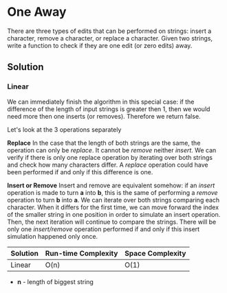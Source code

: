 # One Away

There are three types of edits that can be performed on strings: insert a character, remove a character, or replace a character.
Given two strings, write a function to check if they are one edit (or zero edits) away.

## Solution

### Linear

 We can immediately finish the algorithm in this special case: if the difference of the length of input strings is greater then 1, then we would need more then one inserts (or removes). Therefore we return false.

 Let's look at the 3 operations separately

 **Replace** In the case that the length of both strings are the same, the operation can only be *replace*. It cannot be *remove* neither *insert*. We can verify if there is only one replace operation by iterating over both strings and check how many characters differ. A *replace* operation could have been performed if and only if this difference is one.

 **Insert or Remove** Insert and remove are equivalent somehow: if an *insert* operation is made to turn **a** into **b**, this is the same of performing a *remove* operation to turn **b** into **a**. We can iterate over both strings comparing each character. When it differs for the first time, we can move forward the index of the smaller string in one position in order to simulate an insert operation. Then, the next iteration will continue to compare the strings. There will be only one *insert/remove* operation performed if and only if this insert simulation happened only once.


Solution    | Run-time Complexity | Space Complexity
----------- | ------------------ | ----------------
Linear      | O(n)               | O(1)

- **n** - length of biggest string
